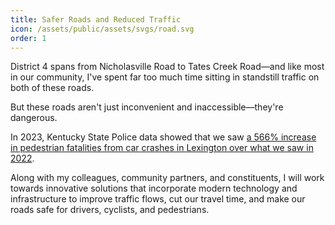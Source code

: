 ```yaml
---
title: Safer Roads and Reduced Traffic
icon: /assets/public/assets/svgs/road.svg
order: 1
---
```


District 4 spans from Nicholasville Road to Tates Creek Road—and like most in our community, I've spent far too much time sitting in standstill traffic on both of these roads.

But these roads aren't just inconvenient and inaccessible—they're dangerous.

In 2023, Kentucky State Police data showed that we saw [a 566% increase in pedestrian fatalities from car crashes in Lexington over what we saw in 2022](https://www.kentucky.com/news/local/counties/fayette-county/article283593513.html).

Along with my colleagues, community partners, and constituents, I will work towards innovative solutions that incorporate modern technology and infrastructure to improve traffic flows, cut our travel time, and make our roads safe for drivers, cyclists, and pedestrians.
